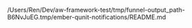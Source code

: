 /Users/Ren/Dev/aw-framework-test/tmp/funnel-output_path-B6NvJuEG.tmp/ember-qunit-notifications/README.md